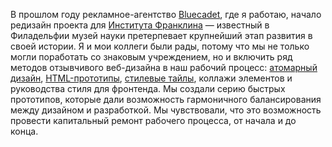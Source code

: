 В прошлом году рекламное-агентство [Bluecadet][1], где я работаю, начало  
редизайн проекта для [Института Франклина][2] — известный в Филадельфии 
музей науки претерпевает крупнейший этап развития в своей истории. Я и мои 
коллеги были рады, потому что мы не только могли поработать со знаковым 
учреждением, но и включить ряд методов отзывчивого веб-дизайна в наш рабочий 
процесс: [атомарный дизайн][3], [HTML-прототипы][4], [стилевые тайлы][5], 
коллажи элементов и руководства стиля для фронтенда. Мы создали серию быстрых 
прототипов, которые дали возможность гармоничного балансирования между 
дизайном и разработкой. Мы чувствовали, что это возможность провести 
капитальный ремонт рабочего процесса, от начала и до конца.

 [1]: http://bluecadet.com
 [2]: http://fi.edu/
 [3]: http://bradfrostweb.com/blog/post/atomic-web-design/
 [4]: http://bradfrostweb.com/blog/post/html-wireframes/
 [5]: http://styletil.es/
